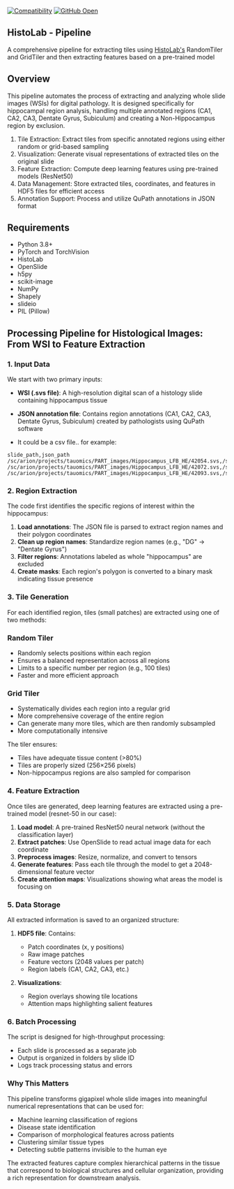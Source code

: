 [![Compatibility](https://img.shields.io/badge/Compatibility-Linux+%2F+OSX-blue.svg)]()
[![GitHub Open](https://img.shields.io/badge/open-1-yellow.svg)]()

## HistoLab - Pipeline

A comprehensive pipeline for extracting tiles using [HistoLab's](https://github.com/histolab/histolab) RandomTiler and GridTiler and then extracting features based on a pre-trained model

## Overview
This pipeline automates the process of extracting and analyzing whole slide images (WSIs) for digital pathology. It is designed specifically for hippocampal region analysis, handling multiple annotated regions (CA1, CA2, CA3, Dentate Gyrus, Subiculum) and creating a Non-Hippocampus region by exclusion.

1. Tile Extraction: Extract tiles from specific annotated regions using either random or grid-based sampling
2. Visualization: Generate visual representations of extracted tiles on the original slide
3. Feature Extraction: Compute deep learning features using pre-trained models (ResNet50)
4. Data Management: Store extracted tiles, coordinates, and features in HDF5 files for efficient access
5. Annotation Support: Process and utilize QuPath annotations in JSON format

## Requirements

* Python 3.8+
* PyTorch and TorchVision
* HistoLab
* OpenSlide
* h5py
* scikit-image
* NumPy
* Shapely
* slideio
* PIL (Pillow)

## Processing Pipeline for Histological Images: From WSI to Feature Extraction

### 1. Input Data

We start with two primary inputs:
- **WSI (.svs file)**: A high-resolution digital scan of a histology slide containing hippocampus tissue
- **JSON annotation file**: Contains region annotations (CA1, CA2, CA3, Dentate Gyrus, Subiculum) created by pathologists using QuPath software

- It could be a csv file.. for example:

```
slide_path,json_path
/sc/arion/projects/tauomics/PART_images/Hippocampus_LFB_HE/42054.svs,/sc/arion/projects/tauomics/danielk/qupath_json_data_files/jsondatafiles/42054_1.json
/sc/arion/projects/tauomics/PART_images/Hippocampus_LFB_HE/42072.svs,/sc/arion/projects/tauomics/danielk/qupath_json_data_files/jsondatafiles/42072_1.json
/sc/arion/projects/tauomics/PART_images/Hippocampus_LFB_HE/42093.svs,/sc/arion/projects/tauomics/danielk/qupath_json_data_files/jsondatafiles/42093_1.json
```

### 2. Region Extraction

The code first identifies the specific regions of interest within the hippocampus:

1. **Load annotations**: The JSON file is parsed to extract region names and their polygon coordinates
2. **Clean up region names**: Standardize region names (e.g., "DG" → "Dentate Gyrus")
3. **Filter regions**: Annotations labeled as whole "hippocampus" are excluded
4. **Create masks**: Each region's polygon is converted to a binary mask indicating tissue presence

### 3. Tile Generation

For each identified region, tiles (small patches) are extracted using one of two methods:

### Random Tiler
- Randomly selects positions within each region
- Ensures a balanced representation across all regions
- Limits to a specific number per region (e.g., 100 tiles)
- Faster and more efficient approach

### Grid Tiler
- Systematically divides each region into a regular grid
- More comprehensive coverage of the entire region
- Can generate many more tiles, which are then randomly subsampled
- More computationally intensive

The tiler ensures:
- Tiles have adequate tissue content (>80%)
- Tiles are properly sized (256×256 pixels)
- Non-hippocampus regions are also sampled for comparison

### 4. Feature Extraction

Once tiles are generated, deep learning features are extracted using a pre-trained model (resnet-50 in our case):

1. **Load model**: A pre-trained ResNet50 neural network (without the classification layer)
2. **Extract patches**: Use OpenSlide to read actual image data for each coordinate
3. **Preprocess images**: Resize, normalize, and convert to tensors
4. **Generate features**: Pass each tile through the model to get a 2048-dimensional feature vector
5. **Create attention maps**: Visualizations showing what areas the model is focusing on

### 5. Data Storage

All extracted information is saved to an organized structure:

1. **HDF5 file**: Contains:
   - Patch coordinates (x, y positions)
   - Raw image patches
   - Feature vectors (2048 values per patch)
   - Region labels (CA1, CA2, CA3, etc.)

2. **Visualizations**:
   - Region overlays showing tile locations
   - Attention maps highlighting salient features

### 6. Batch Processing

The script is designed for high-throughput processing:
- Each slide is processed as a separate job
- Output is organized in folders by slide ID
- Logs track processing status and errors

### Why This Matters

This pipeline transforms gigapixel whole slide images into meaningful numerical representations that can be used for:
- Machine learning classification of regions
- Disease state identification
- Comparison of morphological features across patients
- Clustering similar tissue types
- Detecting subtle patterns invisible to the human eye

The extracted features capture complex hierarchical patterns in the tissue that correspond to biological structures and cellular organization, providing a rich representation for downstream analysis.
